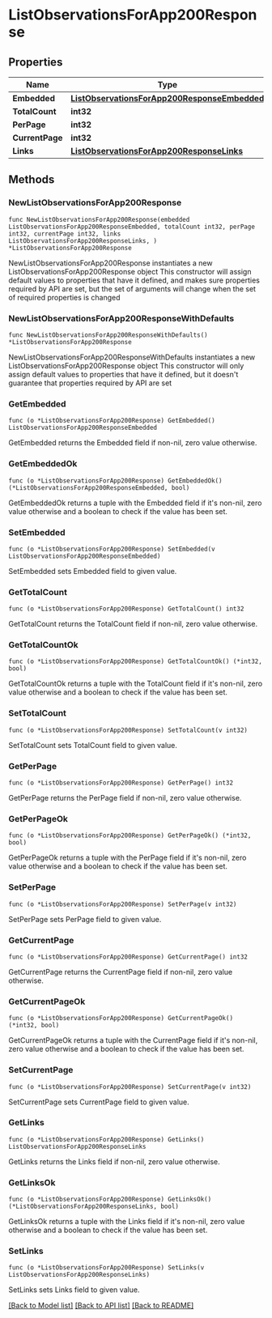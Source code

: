 # ListObservationsForApp200Response

## Properties

Name | Type | Description | Notes
------------ | ------------- | ------------- | -------------
**Embedded** | [**ListObservationsForApp200ResponseEmbedded**](ListObservationsForApp200ResponseEmbedded.md) |  | 
**TotalCount** | **int32** |  | 
**PerPage** | **int32** |  | 
**CurrentPage** | **int32** |  | 
**Links** | [**ListObservationsForApp200ResponseLinks**](ListObservationsForApp200ResponseLinks.md) |  | 

## Methods

### NewListObservationsForApp200Response

`func NewListObservationsForApp200Response(embedded ListObservationsForApp200ResponseEmbedded, totalCount int32, perPage int32, currentPage int32, links ListObservationsForApp200ResponseLinks, ) *ListObservationsForApp200Response`

NewListObservationsForApp200Response instantiates a new ListObservationsForApp200Response object
This constructor will assign default values to properties that have it defined,
and makes sure properties required by API are set, but the set of arguments
will change when the set of required properties is changed

### NewListObservationsForApp200ResponseWithDefaults

`func NewListObservationsForApp200ResponseWithDefaults() *ListObservationsForApp200Response`

NewListObservationsForApp200ResponseWithDefaults instantiates a new ListObservationsForApp200Response object
This constructor will only assign default values to properties that have it defined,
but it doesn't guarantee that properties required by API are set

### GetEmbedded

`func (o *ListObservationsForApp200Response) GetEmbedded() ListObservationsForApp200ResponseEmbedded`

GetEmbedded returns the Embedded field if non-nil, zero value otherwise.

### GetEmbeddedOk

`func (o *ListObservationsForApp200Response) GetEmbeddedOk() (*ListObservationsForApp200ResponseEmbedded, bool)`

GetEmbeddedOk returns a tuple with the Embedded field if it's non-nil, zero value otherwise
and a boolean to check if the value has been set.

### SetEmbedded

`func (o *ListObservationsForApp200Response) SetEmbedded(v ListObservationsForApp200ResponseEmbedded)`

SetEmbedded sets Embedded field to given value.


### GetTotalCount

`func (o *ListObservationsForApp200Response) GetTotalCount() int32`

GetTotalCount returns the TotalCount field if non-nil, zero value otherwise.

### GetTotalCountOk

`func (o *ListObservationsForApp200Response) GetTotalCountOk() (*int32, bool)`

GetTotalCountOk returns a tuple with the TotalCount field if it's non-nil, zero value otherwise
and a boolean to check if the value has been set.

### SetTotalCount

`func (o *ListObservationsForApp200Response) SetTotalCount(v int32)`

SetTotalCount sets TotalCount field to given value.


### GetPerPage

`func (o *ListObservationsForApp200Response) GetPerPage() int32`

GetPerPage returns the PerPage field if non-nil, zero value otherwise.

### GetPerPageOk

`func (o *ListObservationsForApp200Response) GetPerPageOk() (*int32, bool)`

GetPerPageOk returns a tuple with the PerPage field if it's non-nil, zero value otherwise
and a boolean to check if the value has been set.

### SetPerPage

`func (o *ListObservationsForApp200Response) SetPerPage(v int32)`

SetPerPage sets PerPage field to given value.


### GetCurrentPage

`func (o *ListObservationsForApp200Response) GetCurrentPage() int32`

GetCurrentPage returns the CurrentPage field if non-nil, zero value otherwise.

### GetCurrentPageOk

`func (o *ListObservationsForApp200Response) GetCurrentPageOk() (*int32, bool)`

GetCurrentPageOk returns a tuple with the CurrentPage field if it's non-nil, zero value otherwise
and a boolean to check if the value has been set.

### SetCurrentPage

`func (o *ListObservationsForApp200Response) SetCurrentPage(v int32)`

SetCurrentPage sets CurrentPage field to given value.


### GetLinks

`func (o *ListObservationsForApp200Response) GetLinks() ListObservationsForApp200ResponseLinks`

GetLinks returns the Links field if non-nil, zero value otherwise.

### GetLinksOk

`func (o *ListObservationsForApp200Response) GetLinksOk() (*ListObservationsForApp200ResponseLinks, bool)`

GetLinksOk returns a tuple with the Links field if it's non-nil, zero value otherwise
and a boolean to check if the value has been set.

### SetLinks

`func (o *ListObservationsForApp200Response) SetLinks(v ListObservationsForApp200ResponseLinks)`

SetLinks sets Links field to given value.



[[Back to Model list]](../README.md#documentation-for-models) [[Back to API list]](../README.md#documentation-for-api-endpoints) [[Back to README]](../README.md)


